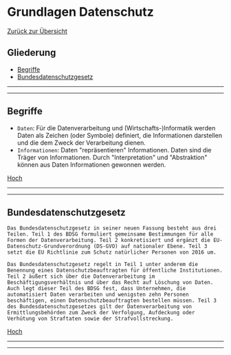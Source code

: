 # Grundlagen Datenschutz

[Zurück zur Übersicht](../readme.md)

## Gliederung

- [Begriffe](#gliederung)
- [Bundesdatenschutzgesetz](#bundesdatenschutzgesetz)

---
---

## Begriffe

- `Daten`: Für die Datenverarbeitung und (Wirtschafts-)Informatik werden Daten als Zeichen (oder Symbole) definiert, die Informationen darstellen und die dem Zweck der Verarbeitung dienen.
- `Informationen`: Daten "repräsentieren" Informationen. Daten sind die Träger von Informationen. Durch "Interpretation" und "Abstraktion" können aus Daten Informationen gewonnen werden.

[Hoch](#gliederung)

---
---

## Bundesdatenschutzgesetz

```text
Das Bundesdatenschutzgesetz in seiner neuen Fassung besteht aus drei Teilen. Teil 1 des BDSG formuliert gemeinsame Bestimmungen für alle Formen der Datenverarbeitung. Teil 2 konkretisiert und ergänzt die EU-Datenschutz-Grundverordnung (DS-GVO) auf nationaler Ebene. Teil 3 setzt die EU Richtlinie zum Schutz natürlicher Personen von 2016 um.

Das Bundesdatenschutzgesetz regelt in Teil 1 unter anderem die Benennung eines Datenschutzbeauftragten für öffentliche Institutionen. Teil 2 äußert sich über die Datenverarbeitung im Beschäftigungsverhältnis und über das Recht auf Löschung von Daten. Auch legt dieser Teil des BDSG fest, dass Unternehmen, die automatisiert Daten verarbeiten und wenigsten zehn Personen beschäftigen, einen Datenschutzbeauftragten bestellen müssen. Teil 3 des Bundesdatenschutzgesetzes gilt der Datenverarbeitung von Ermittlungsbehörden zum Zweck der Verfolgung, Aufdeckung oder Verhütung von Straftaten sowie der Strafvollstreckung.
```

[Hoch](#gliederung)

---
---
